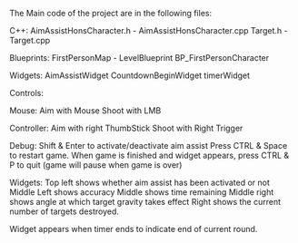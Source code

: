 The Main code of the project are in the following files:

C++:
AimAssistHonsCharacter.h - AimAssistHonsCharacter.cpp
Target.h - Target.cpp

Blueprints:
FirstPersonMap - LevelBlueprint
BP_FirstPersonCharacter

Widgets:
AimAssistWidget
CountdownBeginWidget
timerWidget


Controls: 

Mouse:
Aim with Mouse
Shoot with LMB

Controller:
Aim with right ThumbStick 
Shoot with Right Trigger

Debug:
Shift & Enter to activate/deactivate aim assist 
Press CTRL & Space to restart game. 
When game is finished and widget appears, press CTRL & P to quit (game will pause when game is over)

Widgets:
Top left shows whether aim assist has been activated or not
Middle Left shows accuracy 
Middle shows time remaining
Middle right shows angle at which target gravity takes effect
Right shows the current number of targets destroyed. 

Widget appears when timer ends to indicate end of current round. 
